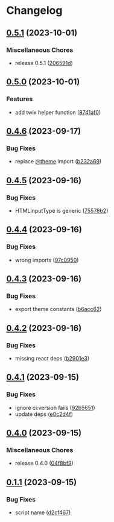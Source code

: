# Changelog

## [0.5.1](https://github.com/creation-ui/core/compare/v0.5.0...v0.5.1) (2023-10-01)


### Miscellaneous Chores

* release 0.5.1 ([206591d](https://github.com/creation-ui/core/commit/206591d886169f249dc2f8084b27aff279cc5d5f))

## [0.5.0](https://github.com/creation-ui/core/compare/v0.4.6...v0.5.0) (2023-10-01)


### Features

* add twix helper function ([8741af0](https://github.com/creation-ui/core/commit/8741af0f074c009d168a616173f3d2022d6a7e0d))

## [0.4.6](https://github.com/creation-ui/core/compare/v0.4.5...v0.4.6) (2023-09-17)


### Bug Fixes

* replace [@theme](https://github.com/theme) import ([b232a69](https://github.com/creation-ui/core/commit/b232a6967944a89a3cc4270fabf13dbbf6a01a41))

## [0.4.5](https://github.com/creation-ui/core/compare/v0.4.4...v0.4.5) (2023-09-16)


### Bug Fixes

* HTMLInputType is generic ([75578b2](https://github.com/creation-ui/core/commit/75578b26b323c4a17444dccc5f722444b87fd1c3))

## [0.4.4](https://github.com/creation-ui/core/compare/v0.4.3...v0.4.4) (2023-09-16)


### Bug Fixes

* wrong imports ([97c0950](https://github.com/creation-ui/core/commit/97c095017986b12f0a85aa776290b1991c883025))

## [0.4.3](https://github.com/creation-ui/core/compare/v0.4.2...v0.4.3) (2023-09-16)


### Bug Fixes

* export theme constants ([b6acc62](https://github.com/creation-ui/core/commit/b6acc626f0a49f4ca3db60a8857b63d99028f18d))

## [0.4.2](https://github.com/creation-ui/core/compare/v0.4.1...v0.4.2) (2023-09-16)


### Bug Fixes

* missing react deps ([b2901e3](https://github.com/creation-ui/core/commit/b2901e36fe0633d92956960f3a2504911b3d908f))

## [0.4.1](https://github.com/creation-ui/core/compare/v0.4.0...v0.4.1) (2023-09-15)


### Bug Fixes

* ignore ci:version fails ([92b5651](https://github.com/creation-ui/core/commit/92b56517e062585eb772ee5d5a23684e08bdfdf1))
* update deps ([e0c2d4f](https://github.com/creation-ui/core/commit/e0c2d4f6752e19d431d12364beec46f4b855add8))

## [0.4.0](https://github.com/creation-ui/core/compare/v0.1.1...v0.4.0) (2023-09-15)


### Miscellaneous Chores

* release 0.4.0 ([04f8bf9](https://github.com/creation-ui/core/commit/04f8bf9a03b15c8d97dcb66955d9ce68364173d5))

## [0.1.1](https://github.com/creation-ui/core/compare/v0.1.0...v0.1.1) (2023-09-15)


### Bug Fixes

* script name ([d2cf467](https://github.com/creation-ui/core/commit/d2cf46781817038163bb329cfe3453be254ae13d))
